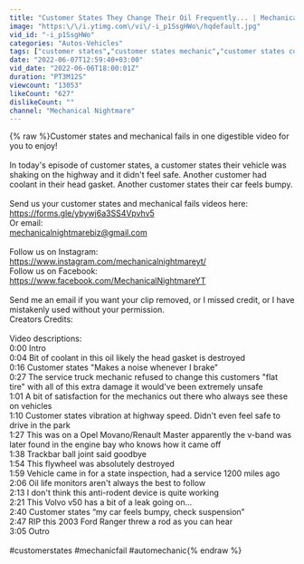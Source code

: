 ```yaml
---
title: "Customer States They Change Their Oil Frequently... | Mechanical Nightmare 50"
image: "https:\/\/i.ytimg.com\/vi\/-i_p1SsgHWo\/hqdefault.jpg"
vid_id: "-i_p1SsgHWo"
categories: "Autos-Vehicles"
tags: ["customer states","customer states mechanic","customer states compilation"]
date: "2022-06-07T12:59:40+03:00"
vid_date: "2022-06-06T18:00:01Z"
duration: "PT3M12S"
viewcount: "13053"
likeCount: "627"
dislikeCount: ""
channel: "Mechanical Nightmare"
---
```

{% raw %}Customer states and mechanical fails in one digestible video for you to enjoy!<br /><br />In today's episode of customer states, a customer states their vehicle was shaking on the highway and it didn't feel safe. Another customer had coolant in their head gasket. Another customer states their car feels bumpy.<br /><br />Send us your customer states and mechanical fails videos here:<br /><a rel="nofollow" target="blank" href="https://forms.gle/ybywj6a3SS4Vpvhv5">https://forms.gle/ybywj6a3SS4Vpvhv5</a><br />Or email:<br />mechanicalnightmarebiz@gmail.com<br /><br />Follow us on Instagram: <br /><a rel="nofollow" target="blank" href="https://www.instagram.com/mechanicalnightmareyt/">https://www.instagram.com/mechanicalnightmareyt/</a><br />Follow us on Facebook:<br /><a rel="nofollow" target="blank" href="https://www.facebook.com/MechanicalNightmareYT">https://www.facebook.com/MechanicalNightmareYT</a><br /><br />Send me an email if you want your clip removed, or I missed credit, or I have mistakenly used without your permission.<br />Creators Credits:<br /><br />Video descriptions:<br />0:00 Intro<br />0:04 Bit of coolant in this oil likely the head gasket is destroyed<br />0:16 Customer states &quot;Makes a noise whenever I brake&quot;<br />0:27 The service truck mechanic refused to change this customers &quot;flat tire&quot; with all of this extra damage it would've been extremely unsafe<br />1:01 A bit of satisfaction for the mechanics out there who always see these on vehicles<br />1:10 Customer states vibration at highway speed. Didn't even feel safe to drive in the park<br />1:27 This was on a Opel Movano/Renault Master apparently the v-band was later found in the engine bay who knows how it came off<br />1:38 Trackbar ball joint said goodbye<br />1:54 This flywheel was absolutely destroyed<br />1:59 Vehicle came in for a state inspection, had a service 1200 miles ago<br />2:06 Oil life monitors aren't always the best to follow<br />2:13 I don't think this anti-rodent device is quite working<br />2:21 This Volvo v50 has a bit of a leak going on...<br />2:40 Customer states “my car feels bumpy, check suspension”<br />2:47 RIP this 2003 Ford Ranger threw a rod as you can hear<br />3:05 Outro <br /><br />#customerstates #mechanicfail #automechanic{% endraw %}
